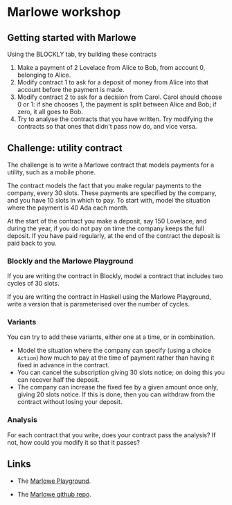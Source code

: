 # Marlowe workshop

## Getting started with Marlowe

Using the BLOCKLY tab, try building these contracts

1. Make a payment of 2 Lovelace from Alice to Bob, from account 0, belonging to Alice.
1. Modify contract 1 to ask for a deposit of money from Alice into that account before the payment is made.
1. Modify contract 2 to ask for a decision from Carol. Carol should choose 0 or 1: if she chooses 1, the payment is split between Alice and Bob; if zero, it all goes to Bob.
1. Try to analyse the contracts that you have written. Try modifying the contracts so that ones that didn't pass now do, and vice versa. 

## Challenge: utility contract

The challenge is to write a Marlowe contract that models payments for a utility, such as a mobile phone.

The contract models the fact that you make regular payments to the company, every 30 slots. These payments are specified by the company, and you have 10 slots in which to pay. To start with, model the situation where the payment is 40 Ada each month.

At the start of the contract you make a deposit, say 150 Lovelace, and during the year, if you do not pay on time the company keeps the full deposit. If you have paid regularly, at the end of the contract  the deposit is paid back to you.

### Blockly and the Marlowe Playground

If you are writing the contract in Blockly, model a contract that includes two cycles of 30 slots.

If you are writing the contract in Haskell using the Marlowe Playground, write a version that is parameterised over the number of cycles.

### Variants

You can try to add these variants, either one at a time, or in combination.

- Model the situation where the company can specify (using a choice `Action`) how much to pay at the time of payment rather than having it fixed in advance in the contract.
- You can cancel the subscription giving 30 slots notice; on doing this you can recover half the deposit.
- The company can increase the fixed fee by a given amount once only,  giving 20 slots notice. If this is done, then you can withdraw from the contract without losing your deposit.

### Analysis

For each contract that you write, does your contract pass the analysis? If not, how could you modify it so that it passes?

## Links

- The [Marlowe Playground](https://david.marlowe.iohkdev.io).

- The [Marlowe github repo](https://github.com/input-output-hk/marlowe).


